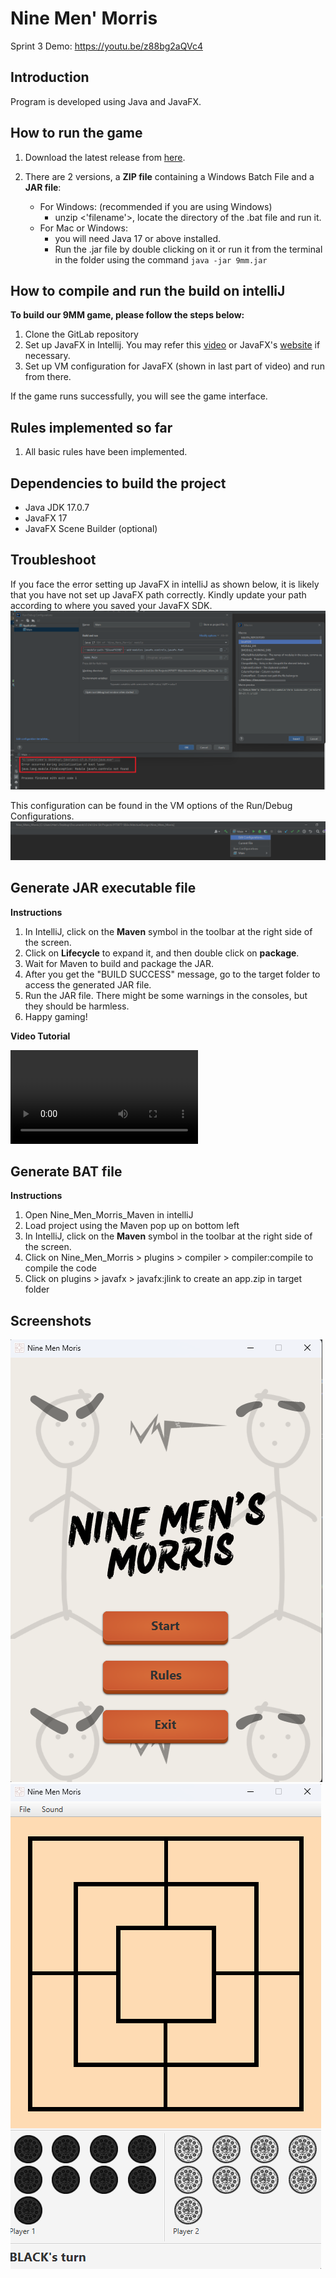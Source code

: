 # Nine Men' Morris
Sprint 3 Demo: https://youtu.be/z88bg2aQVc4

## Introduction
Program is developed using Java and JavaFX.


## How to run the game
1. Download the latest release from [here](https://git.infotech.monash.edu/fit3077-s1-2023/MA_Thursday4pm_Team6/project/-/tree/main/Sprint%203/Releases).

2. There are 2 versions, a **ZIP file** containing a Windows Batch File and a **JAR file**:
   - For Windows: (recommended if you are using Windows)
     - unzip <'filename'>, locate the directory of the .bat file and run it. 
   - For Mac or Windows:
     - you will need Java 17 or above installed. 
     - Run the .jar file by double clicking on it or run it from the terminal in the folder using the command `java -jar 9mm.jar`


## How to compile and run the build on intelliJ
**To build our 9MM game, please follow the steps below:**
1. Clone the GitLab repository
2. Set up JavaFX in Intellij. You may refer this [video](https://www.google.com/url?sa=t&rct=j&q=&esrc=s&source=web&cd=&cad=rja&uact=8&ved=2ahUKEwiAxeq42Mn-AhXk1TgGHWZkCUAQwqsBegQICBAF&url=https%3A%2F%2Fwww.youtube.com%2Fwatch%3Fv%3DIvsvjUq38Jc&usg=AOvVaw0gUcKQI4-TAIw965WQCYux) or JavaFX's [website](https://openjfx.io/openjfx-docs/) if necessary.
3. Set up VM configuration for JavaFX (shown in last part of video) and run from there.

If the game runs successfully, you will see the game interface.

## Rules implemented so far
1. All basic rules have been implemented.

## Dependencies to build the project
- Java JDK 17.0.7
- JavaFX 17
- JavaFX Scene Builder (optional)

## Troubleshoot
If you face the error setting up JavaFX in intelliJ as shown below, it is likely that you have not set up JavaFX path correctly. Kindly update your path according to 
where you saved your JavaFX SDK.
![troubleshoot.png](res%2Ftroubleshoot.png)

This configuration can be found in the VM options of the Run/Debug Configurations.
![troubleshoot1.png](res%2Ftroubleshoot1.png)

## Generate JAR executable  file

**Instructions**

1. In IntelliJ, click on the **Maven** symbol in the toolbar at the right side of the screen.
2. Click on **Lifecycle** to expand it, and then double click on **package**.
3. Wait for Maven to build and package the JAR.
4. After you get the "BUILD SUCCESS" message, go to the target folder to access the generated JAR file.
5. Run the JAR file. There might be some warnings in the consoles, but they should be harmless.
6. Happy gaming!

**Video Tutorial**

![](Nine_Mens_Morris/res/generate-jar-maven.mp4)



## Generate BAT file

**Instructions**

1. Open Nine_Men_Morris_Maven in intelliJ
2. Load project using the Maven pop up on bottom left
3. In IntelliJ, click on the **Maven** symbol in the toolbar at the right side of the screen.
4. Click on Nine_Men_Morris > plugins > compiler > compiler:compile to compile the code
5. Click on plugins > javafx > javafx:jlink to create an app.zip in target folder


## Screenshots
<img src="res/9mm_cover.png" alt="9MM Main menu Screenshot"/>
<img src="res/ingame_screenshot.png" alt="9MM in game Screenshot"/>




